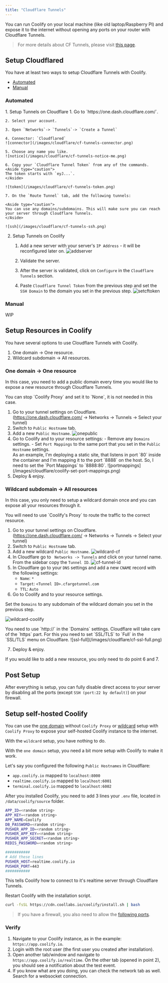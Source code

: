 ```yaml
---
title: "Cloudflare Tunnels"
---
```


You can run Coolify on your local machine (like old laptop/Raspberry PI) and expose it to the internet without opening any ports on your router with Cloudflare Tunnels.

> For more details about CF Tunnels, please visit [this page](https://developers.cloudflare.com/cloudflare-one/connections/connect-networks/).

## Setup Cloudflared

You have at least two ways to setup Cloudflare Tunnels with Coolify.

- [Automated](#automated)
- [Manual](#manual)

### Automated

<Steps>
1. Setup Tunnels on Cloudflare
    1. Go to `https://one.dash.cloudflare.com/`.

    2. Select your account.

    3. Open `Networks`-> `Tunnels`-> `Create a Tunnel`

    4. Connector: `Cloudflared`
    ![connector](/images/cloudflare/cf-tunnels-connector.png)

    5. Choose any name you like.
    ![notice](/images/cloudflare/cf-tunnels-notice-me.png)

    6. Copy your `Cloudflare Tunnel Token` from any of the commands.
    <Aside type="caution">
    The token starts with `eyJ...`.
    </Aside>

    ![token](/images/cloudflare/cf-tunnels-token.png)

    7. On the `Route Tunnel` tab, add the following tunnels:

    <Aside type="caution">
    You can use any domains/subdomains. This will make sure you can reach your server through Cloudflare Tunnels.
    </Aside>

    ![ssh](/images/cloudflare/cf-tunnels-ssh.png)

2. Setup Tunnels on Coolify
    1. Add a new server with your server's `IP Address` - it will be reconfigured later on.
    ![addserver](/images/cloudflare/coolify-add-server.png)

    2. Validate the server.

    2. After the server is validated, click on `Configure` in the `Cloudflare Tunnels` section.

    3. Paste `Cloudflare Tunnel Token` from the previous step and set the `SSH Domain` to the domain you set in the previous step.
    ![setcftoken](/images/cloudflare/coolify-set-cf-token.png)

</Steps>

### Manual

WIP

## Setup Resources in Coolify

You have several options to use Cloudflare Tunnels with Coolify.

1. One domain -> One resource.
2. Wildcard subdomain -> All resources.

### One domain -> One resource

In this case, you need to add a public domain every time you would like to expose a new resource through Cloudflare Tunnels.

<Aside type="caution">
  You can stop `Coolify Proxy` and set it to `None`, it is not needed in this
  case.
</Aside>

1. Go to your tunnel settings on Cloudflare. (https://one.dash.cloudflare.com/ -> Networks -> Tunnels -> Select your tunnel)
2. Switch to `Public Hostname` tab.
3. Add a new `Public Hostname`.
   ![onepublic](/images/cloudflare/cf-one-public-hostname.png)
4. Go to Coolify and to your resource settings: - Remove any `Domains` settings. - Set `Port Mappings` to the same port that you set in the `Public Hostname` settings.
   <Aside type="caution">
     As an example, I'm deploying a static site, that listens in port `80`
     inside the container and I'm mapping it to the port `8888` on the host. So,
     I need to set the `Port Mappings` to `8888:80`.
     ![portmappings](/images/cloudflare/coolify-set-port-mappings.png)
   </Aside>
5. Deploy & enjoy.

### Wildcard subdomain -> All resources

In this case, you only need to setup a wildcard domain once and you can expose all your resources through it.

<Aside type="caution">
  You will need to use `Coolify's Proxy` to route the traffic to the correct
  resource.
</Aside>

1. Go to your tunnel settings on Cloudflare. (https://one.dash.cloudflare.com/ -> Networks -> Tunnels -> Select your tunnel)
2. Switch to `Public Hostname` tab.
3. Add a new wildcard `Public Hostname`.
   ![wildcard-cf](/images/cloudflare/cf-wildcard-public-hostname.png)
4. In Cloudflare go to ` Networks -> Tunnels` and click on your tunnel name. From the sidebar copy the `Tunnel ID`.
   ![cf-tunnel-id](/images/cloudflare/cf-tunnel-id.png)
5. In Cloudflare go to your `DNS` settings and add a new `CNAME` record with the following settings:
   - `Name`: `*`
   - `Target`: `<Tunnel ID>.cfargotunnel.com`
   - `TTL`: `Auto`
6. Go to Coolify and to your resource settings.

Set the `Domains` to any subdomain of the wildcard domain you set in the previous step.

![wildcard-coolify](/images/cloudflare/coolify-set-domains.png)

<Aside type="caution">
You need to use `http://` in the `Domains` settings. Cloudflare will take care of the `https` part.
For this you need to set `SSL/TLS` to `Full` in the `SSL/TLS` menu on Cloudflare.
![ssl-full](/images/cloudflare/cf-ssl-full.png)

</Aside>

7. Deploy & enjoy.

<Aside type="caution">
  If you would like to add a new resource, you only need to do point 6 and 7.
</Aside>

## Post Setup

After everything is setup, you can fully disable direct access to your server by disabling all the ports (except `SSH (port:22 by default)`) on your firewall.

## Setup self-hosted Coolify

You can use the [one domain](/docs/knowledge-base/cloudflare/tunnels/#one-domain---one-resource) without `Coolify Proxy` or [wildcard](/docs/knowledge-base/cloudflare/tunnels/#wildcard-subdomain---all-resources) setup with `Coolify Proxy` to expose your self-hosted Coolify instance to the internet.

With the `wildcard` setup, you have nothing to do.

With the `one domain` setup, you need a bit more setup with Coolify to make it work.

Let's say you configured the following `Public Hostnames` in Cloudflare:

- `app.coolify.io` mapped to `localhost:8000`
- `realtime.coolify.io` mapped to `localhost:6001`
- `terminal.coolify.io` mapped to `localhost:6002`

After you installed Coolify, you need to add 3 lines your `.env` file, located in `/data/coolify/source` folder.

```bash
APP_ID=<random string>
APP_KEY=<random string>
APP_NAME=Coolify
DB_PASSWORD=<random string>
PUSHER_APP_ID=<random string>
PUSHER_APP_KEY=<random string>
PUSHER_APP_SECRET=<random string>
REDIS_PASSWORD=<random string>

###########
# Add these lines
PUSHER_HOST=realtime.coolify.io
PUSHER_PORT=443
###########
```

This tells Coolify how to connect to it's realtime server through Cloudflare Tunnels.

Restart Coolify with the installation script.

```bash
curl -fsSL https://cdn.coollabs.io/coolify/install.sh | bash
```

> If you have a firewall, you also need to allow the [following ports](/docs/knowledge-base/server/firewall).

### Verify

1. Navigate to your Coolify instance, as in the example: `https://app.coolify.io`.
2. Login with the root user (the first user you created after installation).
3. Open another tab/window and navigate to `https://app.coolify.io/realtime`. On the other tab (opened in point 2), you should see a notification about the test event.
4. If you know what are you doing, you can check the network tab as well. Search for a websocket connection.
